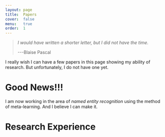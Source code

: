 ```yaml
---
layout: page
title:  Papers
cover:  false
menu:   true
order:  1
---
```


> _I would have written a shorter letter, but I did not have the time._
>
> ---Blaise Pascal

I really wish I can have a few papers in this page showing my ability 
of research. But unfortunately, I do not have one yet. 

# Good News!!!
I am now working in the area of _named entity recognition_ using the 
method of meta-learning. And I believe I can make it.

# Research Experience


